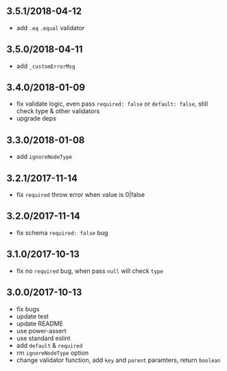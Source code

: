 ## 3.5.1/2018-04-12

- add `.eq` `.equal` validator

## 3.5.0/2018-04-11

- add `_customErrorMsg`

## 3.4.0/2018-01-09

- fix validate logic, even pass `required: false` or `default: false`, still check type & other validators
- upgrade deps

## 3.3.0/2018-01-08

- add `ignoreNodeType`

## 3.2.1/2017-11-14

- fix `required` throw error when value is 0|false

## 3.2.0/2017-11-14

- fix schema `required: false` bug

## 3.1.0/2017-10-13

- fix no `required` bug, when pass `null` will check `type`

## 3.0.0/2017-10-13

- fix bugs
- update test
- update README
- use power-assert
- use standard eslint
- add `default` & `required`
- rm `ignoreNodeType` option
- change validator function, add `key` and `parent` paramters, return `boolean`
